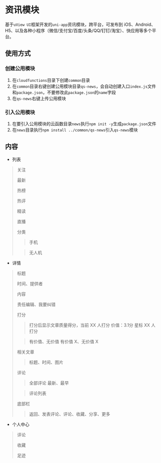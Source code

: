 # 资讯模块

基于`uView UI`框架开发的`uni-app`资讯模块，跨平台，可发布到 iOS、Android、H5、以及各种小程序（微信/支付宝/百度/头条/QQ/钉钉/淘宝）、快应用等多个平台。

## 使用方式

### 创建公用模块
1. 在`cloudfunctions`目录下创建`common`目录
2. 在`common`目录右键创建公用模块目录`qs-news`，会自动创建入口`index.js`文件和`package.json`，不要修改此`package.json`的`name`字段
3. 在`qs-news`右键上传公用模块

### 引入公用模块
1. 在要引入公用模块的云函数目录`news`执行`npm init -y`生成`package.json`文件
2. 在`news`目录执行`npm install ../common/qs-news`引入`qs-news`模块

## 内容

- 列表
> 关注
> 
> 最新
> 
> 热榜
> 
> 热评
> 
> 精读
> 
> 直播
> 
> 分类
> 
> > 手机
> 
> > 无人机

- 详情
> 标题
> 
> 时间、提供者
> 
> 内容
> 
> 责任编辑、我要纠错
> 
> 打分
> 
> > 打分后显示文章质量得分，当前 XX 人打分
> > 价值：3.1分  星标  XX 人打分
> 
> > 有价值、无价值
> > 有价值 X、无价值 X
> 
> 相关文章
> 
> > 标题、时间、图片
> 
> 评论
> 
> > 全部评论  最新、最早
> 
> > 评论列表
> 
> 底部栏
> 
> > 返回、发表评论、评论、收藏、分享、更多

- 个人中心
> 评论
> 
> 收藏
> 
> 足迹

